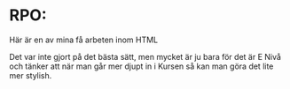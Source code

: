 # RPO: 


Här är en av mina få arbeten inom HTML


Det var inte gjort på det bästa sätt, men mycket är ju bara för det är E Nivå och tänker att när man går mer djupt in i Kursen så kan man göra det lite mer stylish.

